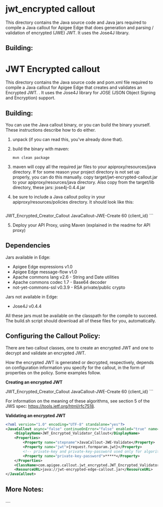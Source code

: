 # jwt_encrypted callout

This directory contains the Java source code and Java jars required to
compile a Java callout for Apigee Edge that does generation and
parsing / validation of encrypted (JWE) JWT. It uses the Jose4J library.

Building:
--------


# JWT Encrypted callout

This directory contains the Java source code and pom.xml file required
to compile a Java callout for Apigee Edge that creates and validates an Encrypted JWT.
. It uses the Jose4J library for JOSE (JSON Object Signing and
Encryption) support.

Building:
--------

You can use the Java callout binary, or you can build the binary yourself.
These instructions describe how to do either.

1. unpack (if you can read this, you've already done that).

2. build the binary with maven:
   ```
   mvn clean package
   ```

3. maven will copy all the required jar files to your apiproxy/resources/java directory.
   If for some reason your project directory is not set up properly, you can do this manually.
   copy target/jwt-encrypted-callout.jar to your apiproxy/resources/java directory.
   Also copy from the target/lib directory, these jars:
     jose4j-0.4.4.jar

4. be sure to include a Java callout policy in your
   apiproxy/resources/policies directory. It should look like
   this:
    ```xml
<?xml version="1.0" encoding="UTF-8" standalone="yes"?>
<JavaCallout async="false" continueOnError="false" enabled="true" name="JWT_Encrypted_Creator_Callout">
    <DisplayName>JWT_Encrypted_Creator_Callout</DisplayName>
    <Properties>
  <Property name="stepname">JavaCallout-JWE-Create</Property>
  <Property name="expirationInMinutes">60</Property>
  <Property name="issuer">{client_id}</Property>
   ```

5. Deploy your API Proxy, using
   Maven (explained in the readme for API proxy)


Dependencies
------------------

Jars available in Edge:
 - Apigee Edge expressions v1.0
 - Apigee Edge message-flow v1.0
 - Apache commons lang v2.6 - String and Date utilities
 - Apache commons codec 1.7 - Base64 decoder
 - not-yet-commons-ssl v0.3.9 - RSA private/public crypto

Jars not available in Edge:
 - Jose4J v0.4.4

All these jars must be available on the classpath for the compile to
succeed. The build.sh script should download all of these files for
you, automatically.



Configuring the Callout Policy:
----------------------------

There are two callout classes, one to create an encrypted JWT and one to decrypt and validate an encrypted JWT.

How the encrypted JWT is generated or decrypted, respectively,
depends on configuration information you specify for the callout, in the
form of properties on the policy.  Some examples follow.



**Creating an encrypted JWT**

<?xml version="1.0" encoding="UTF-8" standalone="yes"?>
<JavaCallout async="false" continueOnError="false" enabled="true" name="JWT_Encrypted_Creator_Callout">
    <DisplayName>JWT_Encrypted_Creator_Callout</DisplayName>
    <Properties>
  <Property name="stepname">JavaCallout-JWE-Create</Property>
  <Property name="expirationInMinutes">60</Property>
  <Property name="issuer">{client_id}</Property>
```



For information on the meaning of these algorithms, see section 5 of the JWS spec:
https://tools.ietf.org/html/rfc7518.


**Validating an encrypted JWT**

```xml
<?xml version="1.0" encoding="UTF-8" standalone="yes"?>
<JavaCallout async="false" continueOnError="false" enabled="true" name="JWT_Encrypted_Validator_Callout">
    <DisplayName>JWT_Encrypted_Validator_Callout</DisplayName>
    <Properties>
        <Property name="stepname">JavaCallout-JWE-Validate</Property>
        <Property name="jwt">{request.formparam.jwt}</Property>
        <!-- private-key and private-key-password used only for algorithm = RS256 -->
        <Property name="private-key-password">*****</Property>
    </Properties>
    <ClassName>com.apigee.callout.jwt_encrypted.JWT_Encrypted_Validator_Callout</ClassName>
    <ResourceURL>java://jwt-encrypted-edge-callout.jar</ResourceURL>
</JavaCallout>
```


More Notes:
--------







....
